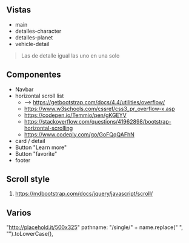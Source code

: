 ## Vistas
- main
- detalles-character
- detalles-planet
- vehicle-detail
> Las de detalle igual las uno en una solo

## Componentes
- Navbar
- horizontal scroll list
  - --> https://getbootstrap.com/docs/4.4/utilities/overflow/
  - https://www.w3schools.com/cssref/css3_pr_overflow-x.asp
  - https://codepen.io/Temmio/pen/gKGEYV
  - https://stackoverflow.com/questions/41962898/bootstrap-horizontal-scrolling
  - https://www.codeply.com/go/GoFQqQAFhN
- card / detail
- Button "Learn more"
- Button "favorite"
- footer



## Scroll style
1. https://mdbootstrap.com/docs/jquery/javascript/scroll/


## Varios
"http://placehold.it/500x325"
pathname: "/single/" + name.replace(" ", "").toLowerCase(),